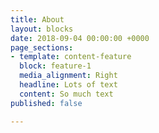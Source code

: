 ```yaml
---
title: About
layout: blocks
date: 2018-09-04 00:00:00 +0000
page_sections:
- template: content-feature
  block: feature-1
  media_alignment: Right
  headline: Lots of text
  content: So much text
published: false

---
```

